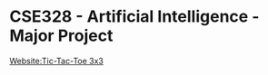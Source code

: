 # CSE328 - Artificial Intelligence - Major Project

[Website:Tic-Tac-Toe 3x3 ](https://tic-tac-toe-using-minimax.herokuapp.com/)
